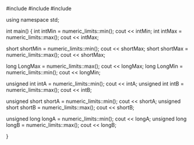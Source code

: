 #include<iostream>
#include<string>
#include<limits>

using namespace std;


int main()
{
  int intMin = numeric_limits<int>::min();
  cout << intMin;
  int intMax = numeric_limits<int>::max();
  cout << intMax;
  
  
  short shortMin = numeric_limits<short>::min();
  cout << shortMax;
  short shortMax = numeric_limits<short>::max();
  cout << shortMax;
  
  
  long LongMax = numeric_limits<long>::max();
  cout << longMax;
  long LongMin = numeric_limits<long>::min();
  cout << longMin;
  
  
  unsigned int intA = numeric_limits<unsigned int>::min();
  cout << intA;
  unsigned int intB = numeric_limits<unsigned int>::max();
  cout << intB;

  
  unsigned short shortA = numeric_limits<unsigned short>::min();
  cout << shortA;
  unsigned short shortB = numeric_limits<unsigned short>::max();
  cout << shortB;
  
  
  unsigned long longA = numeric_limits<unsigned long>::min();
  cout << longA;
  unsigned long longB = numeric_limits<unsigned long>::max();
  cout << longB;
  

}
